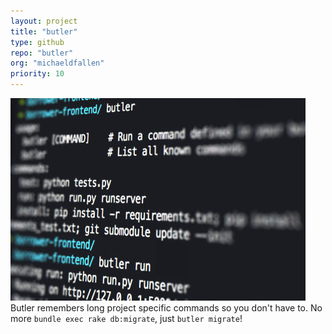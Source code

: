 ```yaml
---
layout: project
title: "butler"
type: github
repo: "butler"
org: "michaeldfallen"
priority: 10
---
```


![butler examples](/assets/butler-examples.jpg)
Butler remembers long project specific commands so you don't have to. No
more `bundle exec rake db:migrate`, just `butler migrate`!

<!--more-->
